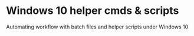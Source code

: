 # Windows 10 helper cmds & scripts
Automating workflow with batch files and helper scripts under Windows 10
